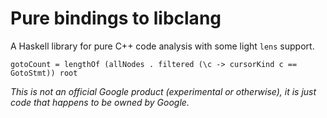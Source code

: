 Pure bindings to libclang
=========================

A Haskell library for pure C++ code analysis with some light `lens` support.

```
gotoCount = lengthOf (allNodes . filtered (\c -> cursorKind c == GotoStmt)) root
```

*This is not an official Google product (experimental or otherwise), it is just code that happens to be owned by Google.*